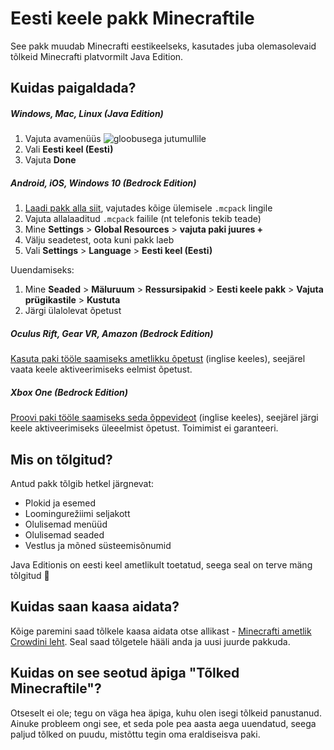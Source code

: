 # Eesti keele pakk Minecraftile
See pakk muudab Minecrafti eestikeelseks, kasutades juba olemasolevaid tõlkeid Minecrafti platvormilt Java Edition.

## Kuidas paigaldada?

##### Windows, Mac, Linux (Java Edition)
1. Vajuta avamenüüs ![gloobusega jutumullile](https://i.imgur.com/fzYkvEw.png)
2. Vali **Eesti keel (Eesti)**
3. Vajuta **Done**

##### Android, iOS, Windows 10 (Bedrock Edition)
1. [Laadi pakk alla siit](https://gitlab.com/Madis0/mc-language-port/tags), vajutades kõige ülemisele `.mcpack` lingile
2. Vajuta allalaaditud `.mcpack` failile (nt telefonis tekib teade)
3. Mine **Settings** > **Global Resources** > **vajuta paki juures +**
4. Välju seadetest, oota kuni pakk laeb
5. Vali **Settings** > **Language** > **Eesti keel (Eesti)**

Uuendamiseks:

1. Mine **Seaded** > **Mäluruum** > **Ressursipakid** > **Eesti keele pakk** > **Vajuta prügikastile** > **Kustuta**
2. Järgi ülalolevat õpetust

##### Oculus Rift, Gear VR, Amazon (Bedrock Edition)

[Kasuta paki tööle saamiseks ametlikku õpetust](https://www.minecraft.net/en-us/addons/#js-select-addon-platform) (inglise keeles), seejärel vaata keele aktiveerimiseks eelmist õpetust.

##### Xbox One (Bedrock Edition)

[Proovi paki tööle saamiseks seda õppevideot](https://www.youtube.com/watch?v=MFKO1HdwTlE&t=123) (inglise keeles), seejärel järgi keele aktiveerimiseks üleeelmist õpetust. Toimimist ei garanteeri.

## Mis on tõlgitud?

Antud pakk tõlgib hetkel järgnevat:

* Plokid ja esemed
* Loomingurežiimi seljakott
* Olulisemad menüüd
* Olulisemad seaded
* Vestlus ja mõned süsteemisõnumid

Java Editionis on eesti keel ametlikult toetatud, seega seal on terve mäng tõlgitud 🙂

## Kuidas saan kaasa aidata?

Kõige paremini saad tõlkele kaasa aidata otse allikast - [Minecrafti ametlik Crowdini leht](https://crowdin.com/project/minecraft). 
Seal saad tõlgetele hääli anda ja uusi juurde pakkuda.

## Kuidas on see seotud äpiga "Tõlked Minecraftile"?

Otseselt ei ole; tegu on väga hea äpiga, kuhu olen isegi tõlkeid panustanud. 
Ainuke probleem ongi see, et seda pole pea aasta aega uuendatud, seega paljud tõlked on puudu, mistõttu tegin oma eraldiseisva paki.